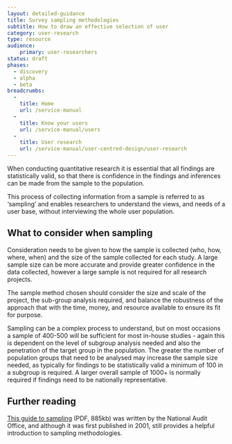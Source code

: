 ```yaml
---
layout: detailed-guidance
title: Survey sampling methodologies
subtitle: How to draw an effective selection of user
category: user-research
type: resource
audience:
    primary: user-researchers
status: draft
phases:
  - discovery
  - alpha
  - beta
breadcrumbs:
  -
    title: Home
    url: /service-manual
  -
    title: Know your users
    url: /service-manual/users
  -
    title: User research
    url: /service-manual/user-centred-design/user-research
---
```


When conducting quantitative research it is essential that all findings are statistically valid, so that there is confidence in the findings and inferences can be made from the sample to the population.

This process of collecting information from a sample is referred to as ‘sampling’ and enables researchers to understand the views, and needs of a user base, without interviewing the whole user population.

## What to consider when sampling

Consideration needs to be given to how the sample is collected (who, how, where, when) and the size of the sample collected for each study. A large sample size can be more accurate and provide greater confidence in the data collected, however a large sample is not required for all research projects.

The sample method chosen should consider the size and scale of the project, the sub-group analysis required, and balance the robustness of the approach that with the time, money, and resource available to ensure its fit for purpose.

Sampling can be a complex process to understand, but on most occasions a sample of 400-500 will be sufficient for most in-house studies - again this is dependent on the level of subgroup analysis needed and also the penetration of the target group in the population. The greater the number of population groups that need to be analysed may increase the sample size needed, as typically for findings to be statistically valid a minimum of 100 in a subgroup is required. A larger overall sample of 1000+ is normally required if findings need to be nationally representative.

## Further reading

[This guide to sampling](http://www.nao.org.uk/wp-content/uploads/2001/06/SamplingGuide.pdf) (PDF, 885kb) was written by the National Audit Office, and although it was first published in 2001, still provides a helpful introduction to sampling methodologies.
